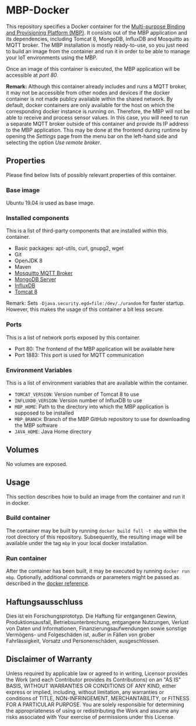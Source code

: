 # MBP-Docker
This repository specifies a Docker container for the [Multi-purpose Binding and Provisioning Platform (MBP)](https://github.com/IPVS-AS/MBP). It consists out of the MBP application and its dependencies, including Tomcat 8, MongoDB, InfluxDB and Mosquitto as MQTT broker. The MBP installation is mostly ready-to-use, so you just need to build an image from the container and run it in order to be able to manage your IoT environments using the MBP.

Once an image of this container is executed, the MBP application will be accessible at *port 80*.

**Remark:** Although this container already includes and runs a MQTT broker, it may not be accessible from other nodes and devices if the docker container is not made publicy available within the shared network. By default, docker containers are only available for the host on which the corresponding docker instance is running on. Therefore, the MBP will not be able to receive and process sensor values. In this case, you will need to run a separate MQTT broker outside of this container and provide its IP address to the MBP application. This may be done at the frontend during runtime by opening the *Settings* page from the menu bar on the left-hand side and selecting the option *Use remote broker*.

## Properties
Please find below lists of possibly relevant properties of this container.

### Base image
Ubuntu 19.04 is used as base image.

### Installed components
This is a list of third-party components that are installed within this container.

* Basic packages: apt-utils, curl, gnupg2, wget
* Git
* OpenJDK 8
* Maven
* [Mosquitto MQTT Broker](https://mosquitto.org/download/)
* [MongoDB Server](https://www.mongodb.com/download-center?jmp=nav#community)
* [InfluxDB](https://portal.influxdata.com/downloads/)
* [Tomcat 8](https://tomcat.apache.org/download-80.cgi)

Remark: Sets `-Djava.security.egd=file:/dev/./urandom` for faster startup. However, this makes the usage of this container a bit less secure.

### Ports
This is a list of network ports exposed by this container.

* Port 80: The frontend of the MBP application will be available here
* Port 1883: This port is used for MQTT communication

### Environment Variables
This is a list of environment variables that are available within the container.

* `TOMCAT_VERSION`: Version number of Tomcat 8 to use
* `INFLUXDB_VERSION`: Version number of InfluxDB to use
* `MBP_HOME`: Path to the directory into which the MBP application is supposed to be installed
* `MBP_BRANCH`: Branch of the MBP GitHub repository to use for downloading the MBP software
* `JAVA_HOME`: Java Home directory


## Volumes
No volumes are exposed.

## Usage
This section describes how to build an image from the container and run it in docker.

### Build container
The container may be built by running `docker build full -t mbp` within the root directory of this repository. Subsequently, the resulting image will be available under the tag `mbp` in your local docker installation.

### Run container
After the container has been built, it may be executed by running `docker run mbp`. Optionally, additional commands or parameters might be passed as described in the [docker reference](https://docs.docker.com/engine/reference/run/).


## Haftungsausschluss

Dies ist ein Forschungsprototyp.
Die Haftung für entgangenen Gewinn, Produktionsausfall, Betriebsunterbrechung, entgangene Nutzungen, Verlust von Daten und Informationen, Finanzierungsaufwendungen sowie sonstige Vermögens- und Folgeschäden ist, außer in Fällen von grober Fahrlässigkeit, Vorsatz und Personenschäden, ausgeschlossen.

## Disclaimer of Warranty

Unless required by applicable law or agreed to in writing, Licensor provides the Work (and each Contributor provides its Contributions) on an "AS IS" BASIS, WITHOUT WARRANTIES OR CONDITIONS OF ANY KIND, either express or implied, including, without limitation, any warranties or conditions of TITLE, NON-INFRINGEMENT, MERCHANTABILITY, or FITNESS FOR A PARTICULAR PURPOSE.
You are solely responsible for determining the appropriateness of using or redistributing the Work and assume any risks associated with Your exercise of permissions under this License.
